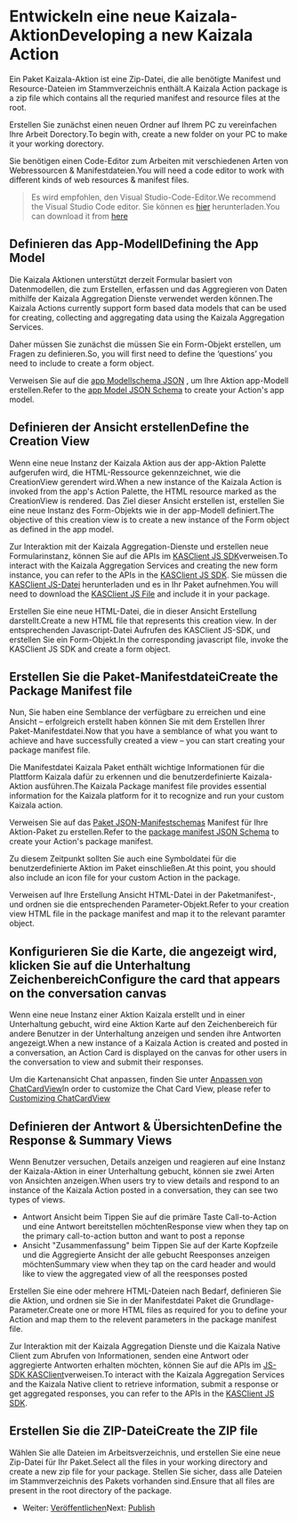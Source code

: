 # <a name="developing-a-new-kaizala-action"></a><span data-ttu-id="cb01d-101">Entwickeln eine neue Kaizala-Aktion</span><span class="sxs-lookup"><span data-stu-id="cb01d-101">Developing a new Kaizala Action</span></span>

<span data-ttu-id="cb01d-102">Ein Paket Kaizala-Aktion ist eine Zip-Datei, die alle benötigte Manifest und Resource-Dateien im Stammverzeichnis enthält.</span><span class="sxs-lookup"><span data-stu-id="cb01d-102">A Kaizala Action package is a zip file which contains all the requried manifest and resource files at the root.</span></span>

<span data-ttu-id="cb01d-103">Erstellen Sie zunächst einen neuen Ordner auf Ihrem PC zu vereinfachen Ihre Arbeit Dorectory.</span><span class="sxs-lookup"><span data-stu-id="cb01d-103">To begin with, create a new folder on your PC to make it your working dorectory.</span></span>

<span data-ttu-id="cb01d-104">Sie benötigen einen Code-Editor zum Arbeiten mit verschiedenen Arten von Webressourcen & Manifestdateien.</span><span class="sxs-lookup"><span data-stu-id="cb01d-104">You will need a code editor to work with different kinds of web resources & manifest files.</span></span>

>   <span data-ttu-id="cb01d-105">Es wird empfohlen, den Visual Studio-Code-Editor.</span><span class="sxs-lookup"><span data-stu-id="cb01d-105">We recommend the Visual Studio Code editor.</span></span> <span data-ttu-id="cb01d-106">Sie können es [hier](https://code.visualstudio.com/) herunterladen.</span><span class="sxs-lookup"><span data-stu-id="cb01d-106">You can download it from [here](https://code.visualstudio.com/)</span></span>

## <a name="defining-the-app-model"></a><span data-ttu-id="cb01d-107">Definieren das App-Modell</span><span class="sxs-lookup"><span data-stu-id="cb01d-107">Defining the App Model</span></span>

<span data-ttu-id="cb01d-108">Die Kaizala Aktionen unterstützt derzeit Formular basiert von Datenmodellen, die zum Erstellen, erfassen und das Aggregieren von Daten mithilfe der Kaizala Aggregation Dienste verwendet werden können.</span><span class="sxs-lookup"><span data-stu-id="cb01d-108">The Kaizala Actions currently support form based data models that can be used for creating, collecting and aggregating data using the Kaizala Aggregation Services.</span></span>

<span data-ttu-id="cb01d-109">Daher müssen Sie zunächst die müssen Sie ein Form-Objekt erstellen, um Fragen zu definieren.</span><span class="sxs-lookup"><span data-stu-id="cb01d-109">So, you will first need to define the ‘questions’ you need to include to create a form object.</span></span>

<span data-ttu-id="cb01d-110">Verweisen Sie auf die [app Modellschema JSON](appModel_schema.md) , um Ihre Aktion app-Modell erstellen.</span><span class="sxs-lookup"><span data-stu-id="cb01d-110">Refer to the [app Model JSON Schema](appModel_schema.md) to create your Action's app model.</span></span>

## <a name="define-the-creation-view"></a><span data-ttu-id="cb01d-111">Definieren der Ansicht erstellen</span><span class="sxs-lookup"><span data-stu-id="cb01d-111">Define the Creation View</span></span>

<span data-ttu-id="cb01d-112">Wenn eine neue Instanz der Kaizala Aktion aus der app-Aktion Palette aufgerufen wird, die HTML-Ressource gekennzeichnet, wie die CreationView gerendert wird.</span><span class="sxs-lookup"><span data-stu-id="cb01d-112">When a new instance of the Kaizala Action is invoked from the app's Action Palette, the HTML resource marked as the CreationView is rendered.</span></span> <span data-ttu-id="cb01d-113">Das Ziel dieser Ansicht erstellen ist, erstellen Sie eine neue Instanz des Form-Objekts wie in der app-Modell definiert.</span><span class="sxs-lookup"><span data-stu-id="cb01d-113">The objective of this creation view is to create a new instance of the Form object as defined in the app model.</span></span> 

<span data-ttu-id="cb01d-114">Zur Interaktion mit der Kaizala Aggregation-Dienste und erstellen neue Formularinstanz, können Sie auf die APIs im [KASClient JS SDK](KASClient/README.md)verweisen.</span><span class="sxs-lookup"><span data-stu-id="cb01d-114">To interact with the Kaizala Aggregation Services and creating the new form instance, you can refer to the APIs in the [KASClient JS SDK](KASClient/README.md).</span></span> <span data-ttu-id="cb01d-115">Sie müssen die [KASClient JS-Datei](https://manage.kaiza.la/MiniApps/DownloadSDK) herunterladen und es in Ihr Paket aufnehmen.</span><span class="sxs-lookup"><span data-stu-id="cb01d-115">You will need to download the [KASClient JS File](https://manage.kaiza.la/MiniApps/DownloadSDK) and include it in your package.</span></span>

<span data-ttu-id="cb01d-116">Erstellen Sie eine neue HTML-Datei, die in dieser Ansicht Erstellung darstellt.</span><span class="sxs-lookup"><span data-stu-id="cb01d-116">Create a new HTML file that represents this creation view.</span></span> <span data-ttu-id="cb01d-117">In der entsprechenden Javascript-Datei Aufrufen des KASClient JS-SDK, und erstellen Sie ein Form-Objekt.</span><span class="sxs-lookup"><span data-stu-id="cb01d-117">In the corresponding javascript file, invoke the KASClient JS SDK and create a form object.</span></span>

## <a name="create-the-package-manifest-file"></a><span data-ttu-id="cb01d-118">Erstellen Sie die Paket-Manifestdatei</span><span class="sxs-lookup"><span data-stu-id="cb01d-118">Create the Package Manifest file</span></span>

<span data-ttu-id="cb01d-119">Nun, Sie haben eine Semblance der verfügbare zu erreichen und eine Ansicht – erfolgreich erstellt haben können Sie mit dem Erstellen Ihrer Paket-Manifestdatei.</span><span class="sxs-lookup"><span data-stu-id="cb01d-119">Now that you have a semblance of what you want to achieve and have successfully created a view – you can start creating your package manifest file.</span></span>

<span data-ttu-id="cb01d-120">Die Manifestdatei Kaizala Paket enthält wichtige Informationen für die Plattform Kaizala dafür zu erkennen und die benutzerdefinierte Kaizala-Aktion ausführen.</span><span class="sxs-lookup"><span data-stu-id="cb01d-120">The Kaizala Package manifest file provides essential information for the Kaizala platform for it to recognize and run your custom Kaizala action.</span></span>

<span data-ttu-id="cb01d-121">Verweisen Sie auf das [Paket JSON-Manifestschemas](package_manifest_schema.md) Manifest für Ihre Aktion-Paket zu erstellen.</span><span class="sxs-lookup"><span data-stu-id="cb01d-121">Refer to the [package manifest JSON Schema](package_manifest_schema.md) to create your Action's package manifest.</span></span>

<span data-ttu-id="cb01d-122">Zu diesem Zeitpunkt sollten Sie auch eine Symboldatei für die benutzerdefinierte Aktion im Paket einschließen.</span><span class="sxs-lookup"><span data-stu-id="cb01d-122">At this point, you should also include an icon file for your custom Action in the package.</span></span>

<span data-ttu-id="cb01d-123">Verweisen auf Ihre Erstellung Ansicht HTML-Datei in der Paketmanifest-, und ordnen sie die entsprechenden Parameter-Objekt.</span><span class="sxs-lookup"><span data-stu-id="cb01d-123">Refer to your creation view HTML file in the package manifest and map it to the relevant paramter object.</span></span>

## <a name="configure-the-card-that-appears-on-the-conversation-canvas"></a><span data-ttu-id="cb01d-124">Konfigurieren Sie die Karte, die angezeigt wird, klicken Sie auf die Unterhaltung Zeichenbereich</span><span class="sxs-lookup"><span data-stu-id="cb01d-124">Configure the card that appears on the conversation canvas</span></span>

<span data-ttu-id="cb01d-125">Wenn eine neue Instanz einer Aktion Kaizala erstellt und in einer Unterhaltung gebucht, wird eine Aktion Karte auf den Zeichenbereich für andere Benutzer in der Unterhaltung anzeigen und senden ihre Antworten angezeigt.</span><span class="sxs-lookup"><span data-stu-id="cb01d-125">When a new instance of a Kaizala Action is created and posted in a conversation, an Action Card is displayed on the canvas for other users in the conversation to view and submit their responses.</span></span>

<span data-ttu-id="cb01d-126">Um die Kartenansicht Chat anpassen, finden Sie unter [Anpassen von ChatCardView](ChatCanvasCardView.md)</span><span class="sxs-lookup"><span data-stu-id="cb01d-126">In order to customize the Chat Card View, please refer to [Customizing ChatCardView](ChatCanvasCardView.md)</span></span> 
## <a name="define-the-response--summary-views"></a><span data-ttu-id="cb01d-127">Definieren der Antwort & Übersichten</span><span class="sxs-lookup"><span data-stu-id="cb01d-127">Define the Response & Summary Views</span></span>

<span data-ttu-id="cb01d-128">Wenn Benutzer versuchen, Details anzeigen und reagieren auf eine Instanz der Kaizala-Aktion in einer Unterhaltung gebucht, können sie zwei Arten von Ansichten anzeigen.</span><span class="sxs-lookup"><span data-stu-id="cb01d-128">When users try to view details and respond to an instance of the Kaizala Action posted in a conversation, they can see two types of views.</span></span>
*   <span data-ttu-id="cb01d-129">Antwort Ansicht beim Tippen Sie auf die primäre Taste Call-to-Action und eine Antwort bereitstellen möchten</span><span class="sxs-lookup"><span data-stu-id="cb01d-129">Response view when they tap on the primary call-to-action button and want to post a reponse</span></span>
*   <span data-ttu-id="cb01d-130">Ansicht "Zusammenfassung" beim Tippen Sie auf der Karte Kopfzeile und die Aggregierte Ansicht der alle gebucht Reesponses anzeigen möchten</span><span class="sxs-lookup"><span data-stu-id="cb01d-130">Summary view when they tap on the card header and would like to view the aggregated view of all the reesponses posted</span></span>

<span data-ttu-id="cb01d-131">Erstellen Sie eine oder mehrere HTML-Dateien nach Bedarf, definieren Sie die Aktion, und ordnen sie Sie in der Manifestdatei Paket die Grundlage-Parameter.</span><span class="sxs-lookup"><span data-stu-id="cb01d-131">Create one or more HTML files as required for you to define your Action and map them to the relevent parameters in the package manifest file.</span></span>

<span data-ttu-id="cb01d-132">Zur Interaktion mit der Kaizala Aggregation Dienste und die Kaizala Native Client zum Abrufen von Informationen, senden eine Antwort oder aggregierte Antworten erhalten möchten, können Sie auf die APIs im [JS-SDK KASClient](KASClient/README.md)verweisen.</span><span class="sxs-lookup"><span data-stu-id="cb01d-132">To interact with the Kaizala Aggregation Services and the Kaizala Native client to retrieve information, submit a response or get aggregated responses, you can refer to the APIs in the [KASClient JS SDK](KASClient/README.md).</span></span>


## <a name="create-the-zip-file"></a><span data-ttu-id="cb01d-133">Erstellen Sie die ZIP-Datei</span><span class="sxs-lookup"><span data-stu-id="cb01d-133">Create the ZIP file</span></span>

<span data-ttu-id="cb01d-134">Wählen Sie alle Dateien im Arbeitsverzeichnis, und erstellen Sie eine neue Zip-Datei für Ihr Paket.</span><span class="sxs-lookup"><span data-stu-id="cb01d-134">Select all the files in your working directory and create a new zip file for your package.</span></span> <span data-ttu-id="cb01d-135">Stellen Sie sicher, dass alle Dateien im Stammverzeichnis des Pakets vorhanden sind.</span><span class="sxs-lookup"><span data-stu-id="cb01d-135">Ensure that all files are present in the root directory of the package.</span></span>

*   <span data-ttu-id="cb01d-136">Weiter: [Veröffentlichen](publish.md)</span><span class="sxs-lookup"><span data-stu-id="cb01d-136">Next: [Publish](publish.md)</span></span>
